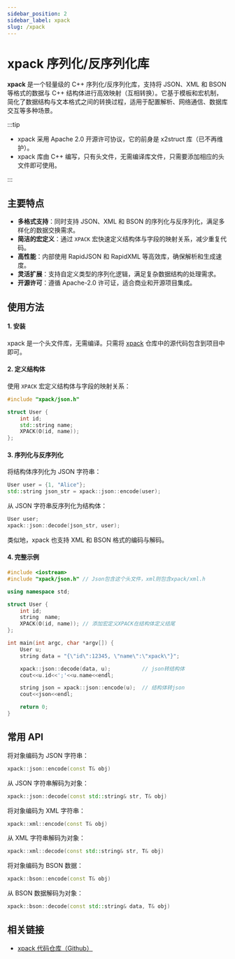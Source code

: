 ```yaml
---
sidebar_position: 2
sidebar_label: xpack
slug: /xpack
---
```


# xpack 序列化/反序列化库

**xpack** 是一个轻量级的 C++ 序列化/反序列化库，支持将 JSON、XML 和 BSON 等格式的数据与 C++ 结构体进行高效映射（互相转换）。它基于模板和宏机制，简化了数据结构与文本格式之间的转换过程，适用于配置解析、网络通信、数据库交互等多种场景。

:::tip

- xpack 采用 Apache 2.0 开源许可协议，它的前身是 x2struct 库（已不再维护）。
- xpack 库由 C++ 编写，只有头文件，无需编译库文件，只需要添加相应的头文件即可使用。

:::



## 主要特点

- **多格式支持**：同时支持 JSON、XML 和 BSON 的序列化与反序列化，满足多样化的数据交换需求。
- **简洁的宏定义**：通过 `XPACK` 宏快速定义结构体与字段的映射关系，减少重复代码。
- **高性能**：内部使用 RapidJSON 和 RapidXML 等高效库，确保解析和生成速度。
- **灵活扩展**：支持自定义类型的序列化逻辑，满足复杂数据结构的处理需求。
- **开源许可**：遵循 Apache-2.0 许可证，适合商业和开源项目集成。



## 使用方法

#### 1. 安装

xpack 是一个头文件库，无需编译。只需将 [xpack](https://github.com/xyz347/xpack) 仓库中的源代码包含到项目中即可。

#### 2. 定义结构体

使用 `XPACK` 宏定义结构体与字段的映射关系：

```cpp showLineNumbers
#include "xpack/json.h"

struct User {
    int id;
    std::string name;
    XPACK(O(id, name));
};
```

#### 3. 序列化与反序列化

将结构体序列化为 JSON 字符串：

```cpp showLineNumbers
User user = {1, "Alice"};
std::string json_str = xpack::json::encode(user);
```

从 JSON 字符串反序列化为结构体：

```cpp showLineNumbers
User user;
xpack::json::decode(json_str, user);
```

类似地，xpack 也支持 XML 和 BSON 格式的编码与解码。

#### 4. 完整示例

```cpp showLineNumbers title="xpack_demo.cpp"
#include <iostream>
#include "xpack/json.h" // Json包含这个头文件，xml则包含xpack/xml.h

using namespace std;

struct User {
    int id;
    string  name;
    XPACK(O(id, name)); // 添加宏定义XPACK在结构体定义结尾
};

int main(int argc, char *argv[]) {
    User u;
    string data = "{\"id\":12345, \"name\":\"xpack\"}";

    xpack::json::decode(data, u);          // json转结构体
    cout<<u.id<<';'<<u.name<<endl;

    string json = xpack::json::encode(u);  // 结构体转json
    cout<<json<<endl;

    return 0;
}
```



## 常用 API

将对象编码为 JSON 字符串：

```cpp
xpack::json::encode(const T& obj)
```

从 JSON 字符串解码为对象：

```cpp
xpack::json::decode(const std::string& str, T& obj)
```

将对象编码为 XML 字符串：

```cpp
xpack::xml::encode(const T& obj)
```

从 XML 字符串解码为对象：

```cpp
xpack::xml::decode(const std::string& str, T& obj)
```

将对象编码为 BSON 数据：

```cpp
xpack::bson::encode(const T& obj)
```

从 BSON 数据解码为对象：

```cpp
xpack::bson::decode(const std::string& data, T& obj)
```



## 相关链接

- [xpack 代码仓库（Github）](https://github.com/xyz347/xpack)
